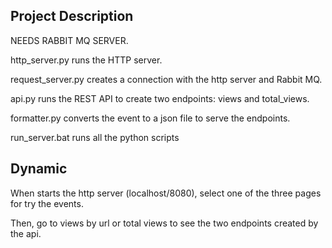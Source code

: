 ## Project Description

NEEDS RABBIT MQ SERVER.

http_server.py runs the HTTP server.

request_server.py creates a connection with the http server and Rabbit MQ.

api.py runs the REST API to create two endpoints: views and total_views.

formatter.py converts the event to a json file to serve the endpoints.

run_server.bat runs all the python scripts

## Dynamic

When starts the http server (localhost/8080), select one of the three pages for try the events.

Then, go to views by url or total views to see the two endpoints created by the api.
